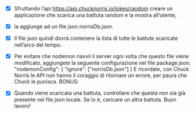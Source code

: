 - [x] Sfruttando l’api https://api.chucknorris.io/jokes/random creare un applicazione che scarica una battuta random e la mostra all’utente, 

- [x] la aggiunge ad un file json norrisDb.json.

- [x] Il file json quindi dovrà contenere la lista di tutte le battute scaricate nell’arco del tempo.

- [x] Per evitare che nodemon riavvii il server ogni volta che questo file viene modificato, aggiungete la seguente configurazione nel file package.json:
"nodemonConfig": {
	"ignore": ["norrisDb.json"]
}
E ricordate, con Chuck Norris le API non hanno il coraggio di ritornare un errore, per paura che Chuck le punisca.
BONUS:
- [x] Quando viene scaricata una battuta, controllare che questa non sia già presente nel file json locale. Se lo è, caricare un altra battuta.
Buon lavoro!